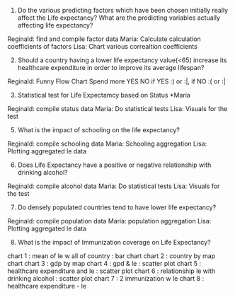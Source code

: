 1.   Do the various predicting factors which have been chosen initially really 
affect the Life expectancy? What are the predicting variables actually affecting 
life expectancy?

Reginald: find and compile factor data
Maria: Calculate calculation coefficients of factors
Lisa: Chart various correaltion coefficients


2.   Should a country having a lower life expectancy value(<65) increase its 
healthcare expenditure in order to improve its average lifespan?

Reginald: Funny Flow Chart   Spend more YES NO if YES :) or :|, if NO :( or :|


3. Statistical test for Life Expectamcy based on Status *Maria

Reginald: compile status data
Maria: Do statistical tests
Lisa: Visuals for the test


5.   What is the impact of schooling on the life expectancy?

Reginald: compile schooling data
Maria: Schooling aggregation
Lisa: Plotting aggregated le data


6.   Does Life Expectancy have a positive or negative relationship with 
drinking alcohol?

Reginald: compile alcohol data
Maria: Do statistical tests
Lisa: Visuals for the test


7.   Do densely populated countries tend to have lower life expectancy?

Reginald: compile population data
Maria: population aggregation
Lisa: Plotting aggregated le data


8.   What is the impact of Immunization coverage on Life Expectancy?



chart 1 : mean of le w all of country : bar chart
chart 2 : country by map chart
chart 3 : gdp by  map
chart 4 : gpd & le : scatter plot
chart 5 : healthcare expenditure and le : scatter plot
chart 6 : relationship le with drinking alcohol : scatter plot
chart 7 : 2 immunization w le
chart 8 : healthcare expenditure - le